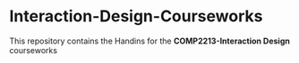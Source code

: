 # Interaction-Design-Courseworks
This repository contains the Handins for the **COMP2213-Interaction Design** courseworks


